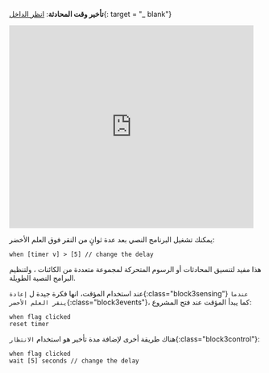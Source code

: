 **تأخير وقت المحادثة**: [انظر الداخل](https://scratch.mit.edu/projects/499336065/editor){: target = "_ blank"}

<div class="scratch-preview">
  <iframe allowtransparency="true" width="485" height="402" src="https://scratch.mit.edu/projects/embed/499336065/?autostart=false" frameborder="0"></iframe>
</div>

يمكنك تشغيل البرنامج النصي بعد عدة ثوانٍ من النقر فوق العلم الأخضر:

```blocks3
when [timer v] > [5] // change the delay
```

هذا مفيد لتنسيق المحادثات أو الرسوم المتحركة لمجموعة متعددة من الكائنات ، ولتنظيم البرامج النصية الطويلة.

عند استخدام المؤقت، انها فكرة جيدة ل `إعادة`{:class="block3sensing"} `عندما ينقر العلم الأخضر`{:class="block3events"}، كما يبدأ المؤقت عند فتح المشروع:

```blocks3
when flag clicked
reset timer
```

هناك طريقة أخرى لإضافة مدة تأخير هو استخدام `الانتظار`{:class="block3control"}:

```blocks3
when flag clicked
wait [5] seconds // change the delay
```
